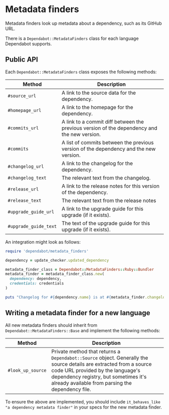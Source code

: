 # Metadata finders

Metadata finders look up metadata about a dependency, such as its GitHub URL.

There is a `Dependabot::MetadataFinders` class for each language Dependabot
supports.

## Public API

Each `Dependabot::MetadataFinders` class exposes the following methods:

| Method                | Description                                                                                 |
|-----------------------|---------------------------------------------------------------------------------------------|
| `#source_url`         | A link to the source data for the dependency.                                               |
| `#homepage_url`       | A link to the homepage for the dependency.                                                  |
| `#commits_url`        | A link to a commit diff between the previous version of the dependency and the new version. |
| `#commits`            | A list of commits between the previous version of the dependency and the new version.       |
| `#changelog_url`      | A link to the changelog for the dependency.                                                 |
| `#changelog_text`     | The relevant text from the changelog.                                                       |
| `#release_url`        | A link to the release notes for this version of the dependency.                             |
| `#release_text`       | The relevant text from the release notes                                                    |
| `#upgrade_guide_url`  | A link to the upgrade guide for this upgrade (if it exists).                                |
| `#upgrade_guide_text` | The text of the upgrade guide for this upgrade (if it exists).                              |

An integration might look as follows:

```ruby
require 'dependabot/metadata_finders'

dependency = update_checker.updated_dependency

metadata_finder_class = Dependabot::MetadataFinders::Ruby::Bundler
metadata_finder = metadata_finder_class.new(
  dependency: dependency,
  credentials: credentials
)

puts "Changelog for #{dependency.name} is at #{metadata_finder.changelog_url}"
```

## Writing a metadata finder for a new language

All new metadata finders should inherit from `Dependabot::MetadataFinders::Base`
and implement the following methods:

| Method                 | Description             |
|------------------------|-------------------------|
| `#look_up_source`      | Private method that returns a `Dependabot::Source` object. Generally the source details are extracted from a source code URL provided by the language's dependency registry, but sometimes it's already available from parsing the dependency file. |

To ensure the above are implemented, you should include
`it_behaves_like "a dependency metadata finder"` in your specs for the new
metadata finder.

